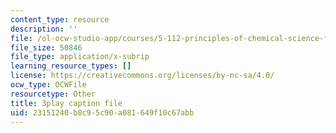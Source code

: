 ```yaml
---
content_type: resource
description: ''
file: /ol-ocw-studio-app/courses/5-112-principles-of-chemical-science-fall-2005/23151240b8c95c90a081649f10c67abb_9Cl8mj5VIHA.vtt
file_size: 50846
file_type: application/x-subrip
learning_resource_types: []
license: https://creativecommons.org/licenses/by-nc-sa/4.0/
ocw_type: OCWFile
resourcetype: Other
title: 3play caption file
uid: 23151240-b8c9-5c90-a081-649f10c67abb
---
```


